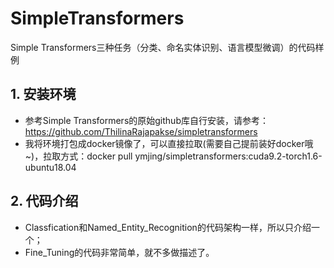 # SimpleTransformers
Simple Transformers三种任务（分类、命名实体识别、语言模型微调）的代码样例

## 1. 安装环境
* 参考Simple Transformers的原始github库自行安装，请参考：<https://github.com/ThilinaRajapakse/simpletransformers>
* 我将环境打包成docker镜像了，可以直接拉取(需要自己提前装好docker哦~)，拉取方式：docker pull ymjing/simpletransformers:cuda9.2-torch1.6-ubuntu18.04

## 2. 代码介绍
* Classfication和Named_Entity_Recognition的代码架构一样，所以只介绍一个；
* Fine_Tuning的代码非常简单，就不多做描述了。



